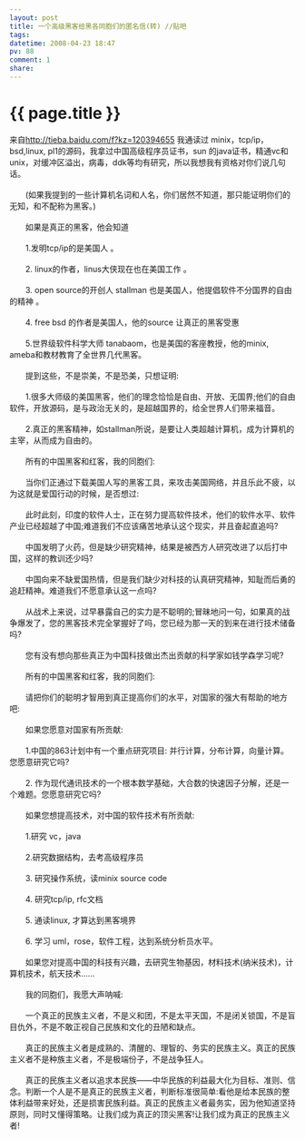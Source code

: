 ```yaml
---
layout: post
title: 一个高级黑客给黑各同胞们的匿名信(转) //贴吧
tags: 
datetime: 2008-04-23 18:47
pv: 88
comment: 1
share: 
---
```


{{ page.title }}
================

 <p>来自<a href="http://tieba.baidu.com/f?kz=120394655">http://tieba.baidu.com/f?kz=120394655</a><a name="1005131802"></a>                                                                                                                                                       我通读过 minix，tcp/ip，bsd,linux, pl1的源码，我拿过中国高级程序员证书，sun 的java证书，精通vc和unix，对缓冲区溢出，病毒，ddk等均有研究，所以我想我有资格对你们说几句话。 <br />                        <br />                        　　(如果我提到的一些计算机名词和人名，你们居然不知道，那只能证明你们的无知，和不配称为黑客。) <br />                        <br />                        　　如果是真正的黑客，他会知道 <br />                        <br />                        　　1.发明tcp/ip的是美国人 。 <br />                        <br />                        　　2. linux的作者，linus大侠现在也在美国工作 。 <br />                        <br />                        　　3. open source的开创人 stallman 也是美国人，他提倡软件不分国界的自由的精神 。 <br />                        <br />                        　　4. free bsd 的作者是美国人，他的source 让真正的黑客受惠 <br />                        <br />                        　　5.世界级软件科学大师 tanabaom，也是美国的客座教授，他的minix, ameba和教材教育了全世界几代黑客。 <br />                        <br />                        　　提到这些，不是崇美，不是恐美，只想证明: <br />                        <br />                        　　1.很多大师级的美国黑客，他们的理念恰恰是自由、开放、无国界;他们的自由软件，开放源码，是与政治无关的，是超越国界的，给全世界人们带来福音。 <br />                        <br />                        　　2.真正的黑客精神，如stallman所说，是要让人类超越计算机，成为计算机的主宰，从而成为自由的。 <br />                        <br />                        　　所有的中国黑客和红客，我的同胞们: <br />                        <br />                        　　当你们正通过下载美国人写的黑客工具，来攻击美国网络，并且乐此不疲，以为这就是爱国行动的时候，是否想过: <br />                        <br />                        　　此时此刻，印度的软件人士，正在努力提高软件技术，他们的软件水平、软件产业已经超越了中国;难道我们不应该痛苦地承认这个现实，并且奋起直追吗? <br />                        <br />                        　　中国发明了火药，但是缺少研究精神，结果是被西方人研究改进了以后打中国，这样的教训还少吗? <br />                        <br />                        　　中国向来不缺爱国热情，但是我们缺少对科技的认真研究精神，知耻而后勇的追赶精神。难道我们不愿意承认这一点吗? <br />                        <br />                        　　从战术上来说，过早暴露自己的实力是不聪明的;冒昧地问一句，如果真的战争爆发了，您的黑客技术完全掌握好了吗，您已经为那一天的到来在进行技术储备吗? <br />                        <br />                        　　您有没有想向那些真正为中国科技做出杰出贡献的科学家如钱学森学习呢? <br />                        <br />                        　　所有的中国黑客和红客，我的同胞们: <br />                        <br />                        　　请把你们的聪明才智用到真正提高你们的水平，对国家的强大有帮助的地方吧: <br />                        <br />                        　　如果您愿意对国家有所贡献: <br />                        <br />                        　　1.中国的863计划中有一个重点研究项目: 并行计算，分布计算，向量计算。您愿意研究它吗? <br />                        <br />                        　　2. 作为现代通讯技术的一个根本数学基础，大合数的快速因子分解，还是一个难题。您愿意研究它吗? <br />                        <br />                        　　如果您想提高技术，对中国的软件技术有所贡献: <br />                        <br />                        　　1.研究 vc，java <br />                        <br />                        　　2.研究数据结构，去考高级程序员 <br />                        <br />                        　　3. 研究操作系统，读minix source code <br />                        <br />                        　　4. 研究tcp/ip, rfc文档 <br />                        <br />                        　　5. 通读linux, 才算达到黑客境界 <br />                        <br />                        　　6. 学习 uml，rose，软件工程，达到系统分析员水平。 <br />                        <br />                        　　如果您对提高中国的科技有兴趣，去研究生物基因，材料技术(纳米技术)，计算机技术，航天技术…… <br />                        <br />                        　　我的同胞们，我愿大声呐喊: <br />                        <br />                        　　一个真正的民族主义者，不是义和团，不是太平天国，不是闭关锁国，不是盲目仇外，不是不敢正视自己民族和文化的丑陋和缺点。 <br />                        <br />                        　　真正的民族主义者是成熟的、清醒的、理智的、务实的民族主义。真正的民族主义者不是种族主义者，不是极端份子，不是战争狂人。 <br />                        <br />                        　　真正的民族主义者以追求本民族&mdash;&mdash;中华民族的利益最大化为目标、准则、信念。判断一个人是不是真正的民族主义者，判断标准很简单:看他是给本民族的整体利益带来好处，还是损害民族利益。真正的民族主义者最务实，因为他知道坚持原则，同时又懂得策略。让我们成为真正的顶尖黑客!让我们成为真正的民族主义者!                                                                        </p> 

